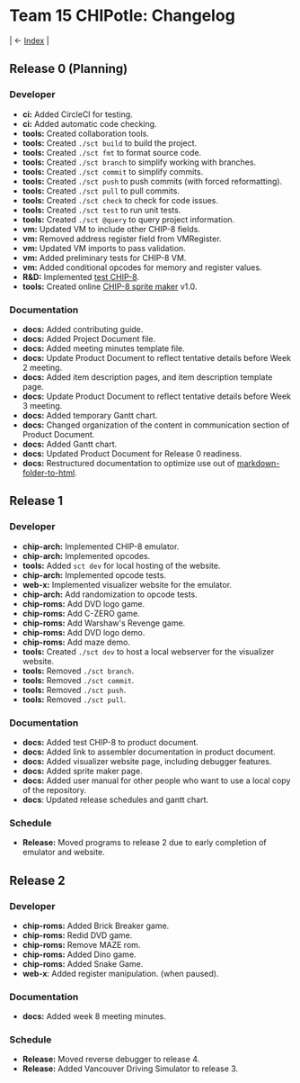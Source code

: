 # Team 15 CHIPotle: Changelog

| <- [Index](../Index.md) |

## Release 0 (Planning)

### Developer

- **ci:** Added CircleCI for testing.
- **ci:** Added automatic code checking.
- **tools:** Created collaboration tools.
- **tools:** Created `./sct build` to build the project.
- **tools:** Created `./sct fmt` to format source code.
- **tools:** Created `./sct branch` to simplify working with branches.
- **tools:** Created `./sct commit` to simplify commits.
- **tools:** Created `./sct push` to push commits (with forced reformatting).
- **tools:** Created `./sct pull` to pull commits.
- **tools:** Created `./sct check` to check for code issues.
- **tools:** Created `./sct test` to run unit tests.
- **tools:** Created `./sct @query` to query project information.
- **vm:** Updated VM to include other CHIP-8 fields.
- **vm:** Removed address register field from VMRegister.
- **vm:** Updated VM imports to pass validation.
- **vm:** Added preliminary tests for CHIP-8 VM.
- **vm:** Added conditional opcodes for memory and register values.
- **R&D:** Implemented [test CHIP-8](https://macedir.github.io/chip8/).
- **tools:** Created online [CHIP-8 sprite maker](https://macedir.github.io/CHIP8-SpriteMaker/) v1.0.

### Documentation

- **docs:** Added contributing guide.
- **docs:** Added Project Document file.
- **docs:** Added meeting minutes template file.
- **docs:** Update Product Document to reflect tentative details before Week 2 meeting.
- **docs:** Added item description pages, and item description template page.
- **docs:** Update Product Document to reflect tentative details before Week 3 meeting.
- **docs:** Added temporary Gantt chart.
- **docs:** Changed organization of the content in communication section of Product Document.
- **docs:** Added Gantt chart.
- **docs:** Updated Product Document for Release 0 readiness.
- **docs:** Restructured documentation to optimize use out of [markdown-folder-to-html](https://github.com/joakin/markdown-folder-to-html).

## Release 1

### Developer

- **chip-arch:** Implemented CHIP-8 emulator.
- **chip-arch:** Implemented opcodes.
- **tools:** Added `sct dev` for local hosting of the website.
- **chip-arch:** Implemented opcode tests.
- **web-x:** Implemented visualizer website for the emulator.
- **chip-arch:** Add randomization to opcode tests.
- **chip-roms:** Add DVD logo game.
- **chip-roms:** Add C-ZERO game.
- **chip-roms:** Add Warshaw's Revenge game.
- **chip-roms:** Add DVD logo demo.
- **chip-roms:** Add maze demo.
- **tools:** Created `./sct dev` to host a local webserver for the visualizer website.
- **tools:** Removed `./sct branch`.
- **tools:** Removed `./sct commit`.
- **tools:** Removed `./sct push`.
- **tools:** Removed `./sct pull`.

### Documentation

- **docs:** Added test CHIP-8 to product document.
- **docs:** Added link to assembler documentation in product document.
- **docs:** Added visualizer website page, including debugger features.
- **docs:** Added sprite maker page.
- **docs:** Added user manual for other people who want to use a local copy of the repository.
- **docs**: Updated release schedules and gantt chart.

### Schedule

- **Release:** Moved programs to release 2 due to early completion of emulator and website.

## Release 2

### Developer

- **chip-roms:** Added Brick Breaker game.
- **chip-roms:** Redid DVD game.
- **chip-roms:** Remove MAZE rom.
- **chip-roms:** Added Dino game.
- **chip-roms:** Added Snake Game.
- **web-x**: Added register manipulation. (when paused).

### Documentation

- **docs:** Added week 8 meeting minutes.

### Schedule

- **Release:** Moved reverse debugger to release 4.
- **Release:** Added Vancouver Driving Simulator to release 3.
